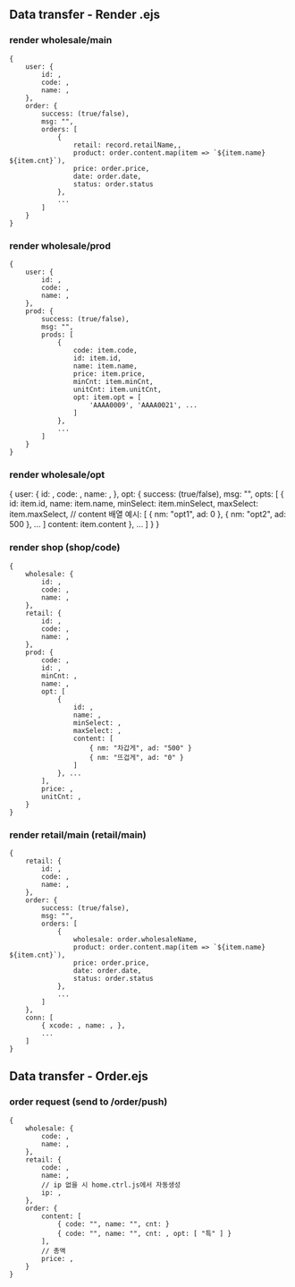 ## Data transfer - Render .ejs
### render wholesale/main

    {
        user: {
            id: ,
            code: ,
            name: ,
        },
        order: {
            success: (true/false),
            msg: "",
            orders: [
                {
                    retail: record.retailName,,
                    product: order.content.map(item => `${item.name} ${item.cnt}`),
                    price: order.price,
                    date: order.date,
                    status: order.status
                },
                ...
            ]
        }
    }

### render wholesale/prod

    {
        user: {
            id: ,
            code: ,
            name: ,
        },
        prod: {
            success: (true/false),
            msg: "",
            prods: [
                {
                    code: item.code,
                    id: item.id,
                    name: item.name,
                    price: item.price,
                    minCnt: item.minCnt,
                    unitCnt: item.unitCnt,
                    opt: item.opt = [
                        'AAAA0009', 'AAAA0021', ...
                    ]
                },
                ...
            ]
        }
    }

### render wholesale/opt

{
    user: {
        id: ,
        code: ,
        name: ,
    },
    opt: {
        success: (true/false),
        msg: "",
        opts: [
            {
                id: item.id,
                name: item.name,
                minSelect: item.minSelect,
                maxSelect: item.maxSelect,
                // content 배열 예시: [ { nm: "opt1", ad: 0 }, { nm: "opt2", ad: 500 }, ... ]
                content: item.content
            },
            ...
        ]
    }
}

### render shop (shop/code)

    {
        wholesale: {
            id: ,
            code: ,
            name: ,
        },
        retail: {
            id: ,
            code: ,
            name: ,
        },
        prod: {
            code: ,
            id: ,
            minCnt: ,
            name: ,
            opt: [
                {
                    id: ,
                    name: ,
                    minSelect: ,
                    maxSelect: ,
                    content: [
                        { nm: "차갑게", ad: "500" }
                        { nm: "뜨겁게", ad: "0" }
                    ]
                }, ...
            ],
            price: ,
            unitCnt: ,
        }
    }

### render retail/main (retail/main)

    {
        retail: {
            id: ,
            code: ,
            name: ,
        },
        order: {
            success: (true/false),
            msg: "",
            orders: [
                {
                    wholesale: order.wholesaleName,
                    product: order.content.map(item => `${item.name} ${item.cnt}`),
                    price: order.price,
                    date: order.date,
                    status: order.status
                },
                ...
            ]
        },
        conn: [
            { xcode: , name: , },
            ...
        ]
    }

## Data transfer - Order.ejs
### order request (send to /order/push)

    {
        wholesale: {
            code: ,
            name: ,
        },
        retail: {
            code: ,
            name: ,
            // ip 없을 시 home.ctrl.js에서 자동생성
            ip: ,
        },
        order: {
            content: [
                { code: "", name: "", cnt: }
                { code: "", name: "", cnt: , opt: [ "특" ] }
            ],
            // 총액
            price: ,
        }
    }